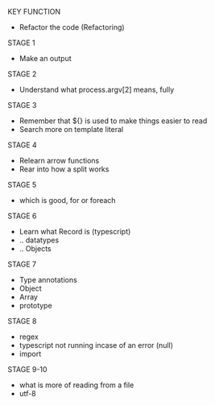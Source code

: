 KEY FUNCTION
- Refactor the code (Refactoring)

STAGE 1
- Make an output

STAGE 2
- Understand what process.argv[2] means, fully

STAGE 3
- Remember that ${} is used to make things easier to read
- Search more on template literal

STAGE 4 
- Relearn arrow functions
- Rear into how a split works

STAGE 5
- which is good, for or foreach

STAGE 6
- Learn what Record is (typescript)
- .. datatypes
- .. Objects

STAGE 7
- Type annotations
- Object
- Array
- prototype

STAGE 8
- regex
- typescript not running incase of an error (null)
- import

STAGE 9-10
- what is more of reading from a file
- utf-8